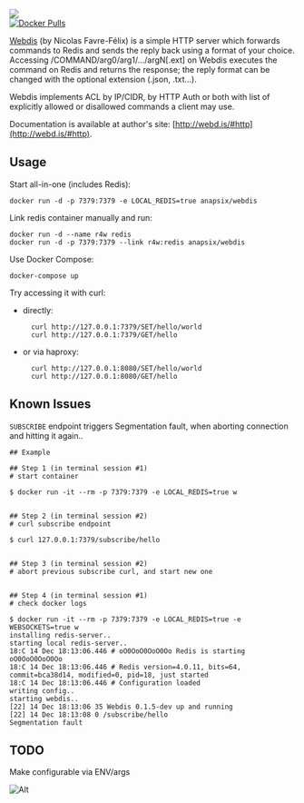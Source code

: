 [![](https://img.shields.io/docker/automated/anapsix/webdis.svg)](https://hub.docker.com/r/anapsix/webdis)  
[![Docker Pulls](https://img.shields.io/docker/pulls/anapsix/webdis.svg?style=round-square)](https://hub.docker.com/r/anapsix/webdis/)

[Webdis](http://webd.is) (by Nicolas Favre-Félix) is a simple HTTP server which forwards commands to Redis and sends the reply back using a format of your choice. Accessing /COMMAND/arg0/arg1/.../argN[.ext] on Webdis executes the command on Redis and returns the response; the reply format can be changed with the optional extension (.json, .txt…).

Webdis implements ACL by IP/CIDR, by HTTP Auth or both with list of explicitly allowed or disallowed commands a client may use.

Documentation is available at author's site: [http://webd.is/#http](http://webd.is/#http).

## Usage

Start all-in-one (includes Redis):

    docker run -d -p 7379:7379 -e LOCAL_REDIS=true anapsix/webdis

Link redis container manually and run:

    docker run -d --name r4w redis
    docker run -d -p 7379:7379 --link r4w:redis anapsix/webdis

Use Docker Compose:

    docker-compose up

Try accessing it with curl:

* directly:

        curl http://127.0.0.1:7379/SET/hello/world
        curl http://127.0.0.1:7379/GET/hello

* or via haproxy:

        curl http://127.0.0.1:8080/SET/hello/world
        curl http://127.0.0.1:8080/GET/hello

## Known Issues
`SUBSCRIBE` endpoint triggers Segmentation fault, when aborting connection and hitting it again..
```
## Example

## Step 1 (in terminal session #1)
# start container

$ docker run -it --rm -p 7379:7379 -e LOCAL_REDIS=true w


## Step 2 (in terminal session #2)
# curl subscribe endpoint

$ curl 127.0.0.1:7379/subscribe/hello


## Step 3 (in terminal session #2)
# abort previous subscribe curl, and start new one


## Step 4 (in terminal session #1)
# check docker logs

$ docker run -it --rm -p 7379:7379 -e LOCAL_REDIS=true -e WEBSOCKETS=true w
installing redis-server..
starting local redis-server..
18:C 14 Dec 18:13:06.446 # oO0OoO0OoO0Oo Redis is starting oO0OoO0OoO0Oo
18:C 14 Dec 18:13:06.446 # Redis version=4.0.11, bits=64, commit=bca38d14, modified=0, pid=18, just started
18:C 14 Dec 18:13:06.446 # Configuration loaded
writing config..
starting webdis..
[22] 14 Dec 18:13:06 35 Webdis 0.1.5-dev up and running
[22] 14 Dec 18:13:08 0 /subscribe/hello
Segmentation fault
```

## TODO
Make configurable via ENV/args

![Alt](https://repobeats.axiom.co/api/embed/86d578abd451de4be84f3b72edc8e45ee82b5c8f.svg "Repobeats analytics image")
